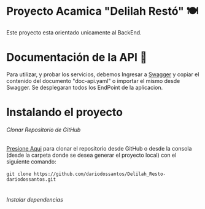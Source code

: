 # Proyecto Acamica "Delilah Restó" 🍽
Este proyecto esta orientado unicamente al BackEnd.

# Documentación de la API 📖
Para utilizar, y probar los servicios, debemos Ingresar a [Swagger](https://editor.swagger.io/) y copiar el contenido del documento "doc-api.yaml" o importar el mismo desde Swagger.
Se desplegaran todos los EndPoint de la aplicacion.


# Instalando el proyecto
###### Clonar Repositorio de GitHub
[Presione Aqui](https://github.com/dariodossantos/Delilah_Resto-dariodossantos.git) para clonar el repositorio desde GitHub o desde la consola (desde la carpeta donde se desea generar el proyecto local) con el siguiente comando: 
<br><br>
`git clone https://github.com/dariodossantos/Delilah_Resto-dariodossantos.git`
<br><br>
###### Instalar dependencias
